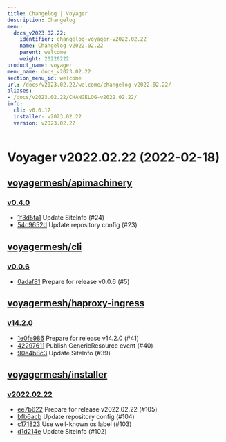 ```yaml
---
title: Changelog | Voyager
description: Changelog
menu:
  docs_v2023.02.22:
    identifier: changelog-voyager-v2022.02.22
    name: Changelog-v2022.02.22
    parent: welcome
    weight: 20220222
product_name: voyager
menu_name: docs_v2023.02.22
section_menu_id: welcome
url: /docs/v2023.02.22/welcome/changelog-v2022.02.22/
aliases:
- /docs/v2023.02.22/CHANGELOG-v2022.02.22/
info:
  cli: v0.0.12
  installer: v2023.02.22
  version: v2023.02.22
---
```


# Voyager v2022.02.22 (2022-02-18)


## [voyagermesh/apimachinery](https://github.com/voyagermesh/apimachinery)

### [v0.4.0](https://github.com/voyagermesh/apimachinery/releases/tag/v0.4.0)

- [1f3d5fa1](https://github.com/voyagermesh/apimachinery/commit/1f3d5fa1) Update SiteInfo (#24)
- [54c9652d](https://github.com/voyagermesh/apimachinery/commit/54c9652d) Update repository config (#23)



## [voyagermesh/cli](https://github.com/voyagermesh/cli)

### [v0.0.6](https://github.com/voyagermesh/cli/releases/tag/v0.0.6)

- [0adaf81](https://github.com/voyagermesh/cli/commit/0adaf81) Prepare for release v0.0.6 (#5)



## [voyagermesh/haproxy-ingress](https://github.com/voyagermesh/haproxy-ingress)

### [v14.2.0](https://github.com/voyagermesh/haproxy-ingress/releases/tag/v14.2.0)

- [1e0fe986](https://github.com/voyagermesh/haproxy-ingress/commit/1e0fe986) Prepare for release v14.2.0 (#41)
- [42297611](https://github.com/voyagermesh/haproxy-ingress/commit/42297611) Publish GenericResource event (#40)
- [90e4b8c3](https://github.com/voyagermesh/haproxy-ingress/commit/90e4b8c3) Update SiteInfo (#39)



## [voyagermesh/installer](https://github.com/voyagermesh/installer)

### [v2022.02.22](https://github.com/voyagermesh/installer/releases/tag/v2022.02.22)

- [ee7b622](https://github.com/voyagermesh/installer/commit/ee7b622) Prepare for release v2022.02.22 (#105)
- [bfb6acb](https://github.com/voyagermesh/installer/commit/bfb6acb) Update repository config (#104)
- [c171823](https://github.com/voyagermesh/installer/commit/c171823) Use well-known os label (#103)
- [d1d214e](https://github.com/voyagermesh/installer/commit/d1d214e) Update SiteInfo (#102)




